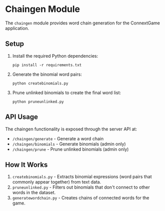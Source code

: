# Chaingen Module

The `chaingen` module provides word chain generation for the ConnextGame application.

## Setup

1. Install the required Python dependencies:
   ```
   pip install -r requirements.txt
   ```

2. Generate the binomial word pairs:
   ```
   python createbinomials.py
   ```

3. Prune unlinked binomials to create the final word list:
   ```
   python pruneunlinked.py
   ```

## API Usage

The chaingen functionality is exposed through the server API at:

- `/chaingen/generate` - Generate a word chain
- `/chaingen/binomials` - Generate binomials (admin only)
- `/chaingen/prune` - Prune unlinked binomials (admin only)

## How It Works

1. `createbinomials.py` - Extracts binomial expressions (word pairs that commonly appear together) from text data.
2. `pruneunlinked.py` - Filters out binomials that don't connect to other words in the dataset.
3. `generatewordchain.py` - Creates chains of connected words for the game. 
